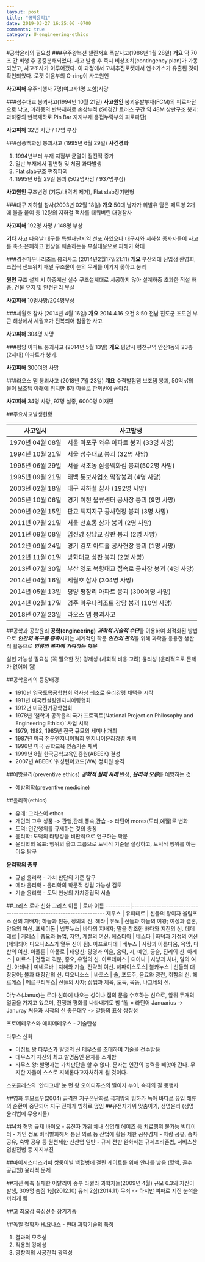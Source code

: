 ```yaml
---
layout: post
title: "공학윤리1"
date: 2019-03-27 16:25:06 -0700
comments: true
category: U-engineering-ethics
---
```


#공학윤리의 필요성
###우주왕복선 챌린저호 폭발사고(1986년 1월 28일)
**개요**
약 70초 간 비행 후 공중분해되었다. 사고 발생 후 즉시 비상조치(contingency plan)가 가동되었고, 사고조사가 이루어졌다. 이 과정에서 고체추진로켓에서 연소가스가 유출된 것이 확인되었다. 로켓 이음부의 O-ring이 사고원인

**사고피해**
우주비행사 7명(여교사1명 포함)사망

###성수대교 붕괴사고(1994년 10월 21일)
**사고원인**
붕괴유발부재(FCM)의 피로파단으로 낙교, 과하중의 반복재하로 손상누적
(S6경간 트러스 구간 약 48M 상판구조 붕괴: 과하중의 반복재하로 Pin Bar 지지부재 용접누락부의 피로파단)

**사고피해**
32명 사망 / 17명 부상

###삼풍백화점 붕괴사고 (1995년 6월 29일)
**사건경과**
1. 1994년부터 부재 지점부 균열이 점진적 증가
2. 일반 부재에서 휨변형 및 처짐 과다발생
3. Flat slab구조 펀칭파괴 
4. 1995년 6월 29일 붕괴 (502명사망 / 937명부상)

**사고원인**
구조변경 (기둥/내력벽 제거), Flat slab장기변형

###대구 지하철 참사(2003년 02월 18일)
**개요**
50대 남자가 휘발유 담은 페트병 2개에 불을 붙여 총 12량의 지하철 객차를 태워버린 대형참사

**사고피해**
192명 사망 / 148명 부상

**기타**
사고 다음날 대구를 특별재난지역 선포 하였으나 대구시와 지하철 종사자들이 사고를 축소·은폐하고 현장을 훼손하는등 부실대응으로 피해가 확대

###경주마우나리조트 붕괴사고 (2014년2월17일21:11)
**개요**
부산외대 신입생 환영회, 조립식 샌드위치 패널 구조물이 눈의 무게를 이기지 못하고 붕괴

**원인**
구조 설계 시 하중계산 실수
구조설계대로 시공하지 않아 설계하중 초과한 적설 하중, 건물 유지 및 안전관리 부실

**사고피해**
10명사망/204명부상

###세월호 참사 (2014년 4월 16일)
**개요**
2014.4.16 오전 8:50 전남 진도군 조도면 부근 해상에서 세월호가 전복되어 침몰한 사고

**사고피해**
304명 사망

###평양 아파트 붕괴사고 (2014년 5월 13일)
**개요**
평양시 평천구역 안산1동의 23층 (2세대)   아파트가 붕괴. 

**사고피해**
300여명 사망

###라오스 댐 붕괴사고 (2018년 7월 23일)
**개요**
수력발점댐 보조댐 붕괴, 50억㎥의 물이 보조댐 아래에 위치한 6개 마을로 한꺼번에 쏟아짐.

**사고피해**
34명 사망, 97명 실종, 6000명 이재민

##주요사고발생현황

사고일시         |사고발생
----------------|-------------------------------------
1970년 04월 08일 | 서울 마포구 와우 아파트 붕괴 (33명 사망)
1994년 10월 21일 | 서울 성수대교 붕괴 (32명 사망)
1995년 06월 29일 | 서울 서초동 삼풍백화점 붕괴(502명 사망)
1995년 09월 21일 | 태백 통보사업소 막장붕괴 (4명 사망)
2003년 02월 18일 | 대구 지하철 참사 (192명 사망)
2005년 10월 06일 | 경기 이천 물류센터 공사장 붕괴 (9명 사망)
2009년 02월 15일 | 판교 택지지구 공사현장 붕괴 (3명 사망)
2011년 07월 21일 | 서울 천호동 상가 붕괴 (2명 사망)
2011년 09월 08일 | 임진강 장남교 상판 붕괴 (2명 사망)
2012년 09월 24일 | 경기 김포 아트홀 공사현장 붕괴 (1명 사망)
2012년 11월 01일 | 방화대교 상판 붕괴 (2명 사망)
2013년 07월 30일 | 부산 영도 북항대교 접속로 공사장 붕괴 (4명 사망)
2014년 04월 16일 | 세월호 참사 (304명 사망)
2014년 05월 13일 | 평양 평창리 아파트 붕괴 (300여명 사망)
2014년 02월 17일 | 경주 마우나리조트 강당 붕괴 (10명 사망)
2018년 07월 23일 | 라오스 댐 붕괴사고

##공학과 공학윤리
**공학(engineering)**
***과학적 기술적 수단***을 이용하여 최적화된 방법으로 ***인간의 욕구를 충족***시키는 체계적인 학문
***인간의 편익***을 위해 과학을 응용한 생산적 활동으로 ***인류의 복지에 기여하는 학문***

실현 가능성
필요성 (꼭 필요한 것)
경제성 (사회적 비용 고려)
윤리성 (윤리적으로 문제가 없어야 됨)

##공학윤리의 등장배경
* 1910년 영국토목공학협회 역사상 최초로 윤리강령 채택을 시작
* 1911년 미국컨설팅엔지니어링협회
* 1912년 미국전기공학협회
* 1978년 ‘철학과 공학윤리 국가 프로젝트(National Project on Philosophy and Engineering Ethics)’ 사업 시작
* 1979, 1982, 1985년 전국 규모의 세미나 개최
* 1987년 미국 전문엔지니어협회 엔지니어윤리강령 채택
* 1996년 미국 공학교육 인증기준 채택
* 1999년 8월 한국공학교육인증원(ABEEK) 결성
* 2007년 ABEEK ‘워싱턴어코드(WA) 정회원 승격

##예방윤리(preventive ethics)
***공학적 실패 사례*** 반성, ***윤리적 오류***를 예방하는 것
* 예방의학(preventive medicine)

##윤리학(ethics)
* 유래: 그리스어 ethos
* 개인의 고유 성품 -> 관행,관례,풍속,관습 -> 라틴어 mores(도리,예절)로 변화
* 도덕: 인간행위를 규제하는 것의 총칭
* 윤리학: 도덕의 타당성을 비판적으로 연구하는 학문
* 윤리학의 목표: 행위의 옳고 그름으로 도덕적 기준을 설정하고, 도덕적 행위를 하는 이유 탐구

**윤리학의 종류**
* 규범 윤리학 - 가치 판단의 기준 탐구
* 메타 윤리학 - 윤리학의 학문적 성립 가능성 검토
* 기술 윤리학 - 도덕 현상의 가치중립적 서술

##그리스 로마 신화
그리스 이름 | 로마 이름
----------|-------------------------------------------------------------------
제우스     | 유피테르 | 신들의 왕이자 올림포스 산의 지배자; 하늘과 천둥, 정의의 신.
헤라       | 유노    | 신들과 하늘의 여왕; 여성과 결혼, 양육의 여신.
포세이돈    | 넵투누스| 바다의 지배자; 말을 창조한 바다와 지진의 신.
데메테르    | 케레스  | 풍요와 농업, 자연, 계절의 여신.
헤스티아    | 베스타  | 화덕과 가정의 여신 (제외되어 디오니소스가 열두 신이 됨).
아프로디테  | 베누스  | 사랑과 아름다움, 욕망, 다산의 여신.
아폴론     | 아폴로   | 태양신; 광명과 의술, 음악, 시, 예언, 궁술, 진리의 신.
아레스     | 마르스   | 전쟁과 격분, 증오, 유혈의 신.
아르테미스  | 디아나   | 사냥과 처녀, 달의 여신.
아테나     | 미네르바 | 지혜와 기술, 전략의 여신.
헤파이스토스| 불카누스 | 신들의 대장장이; 불과 대장간의 신.
디오니소스  | 바코스  | 술, 포도주, 음료와 광란, 취함의 신.
헤르메스    | 메르쿠리우스| 신들의 사자; 상업과 체육, 도둑, 목동, 나그네의 신.


야누스(Janus)는 로마 신화에 나오는 성이나 집의 문을 수호하는 신으로, 앞뒤 두개의 얼굴을 가지고 있으며, 전쟁과 평화를 나타내기도 함
1월 = 라틴어 Januarius -> Januray 처음과 시작의 신 좋은대우 -> 갈등의 표상 상징성

프로메테우스와 에피메테우스 - 기술탄생

타무스 신화
* 이집트 왕 타무스가 발명의 신 테우스를 초대하여 기술을 전수받음
* 테우스가 자신의 최고 발명품인 문자를 소개함
* 타무스 왕: 발명자는 가치판단을 할 수 없다. 문자는 인간의 능력을 빼앗아 간다. 무지한 자들이 스스로 지혜롭다고자처하게 될 것이다.

소포클레스의 '안티고네'
눈 먼 왕 오이디푸스의 딸이자 누이, 속죄의 길 동행자


##영화 투모로우(2004)
급격한 지구온난화로 극지방의 빙하가 녹아 바다로 유입
해류의 순환이 중단되어 지구 전체가 빙하로 덮임
##유전자가위
맞춤아기, 생명윤리
(생명윤리법에 무용지물)

##4차 혁명 규제
바이오 - 유전자 가위 체내 삽입해 에이즈 등 치료행위 불가능
빅데이터 - 개인 정보 비식별화해서 통신 의료 등 산업에 활용 제한
공유경제 - 차량 공유, 승차 공유, 숙박 공유 등 원천제한
신산업 일반 - 규제 전반 완화하는 규제프리존법, 서비스산업발전법 등 지지부진

##마이시스터즈키퍼 쌍둥이별
백혈병에 걸린 케이트를 위해 안나를 낳음 (혈액, 골수 공급원)
윤리적 문제

##지진 예측 실패한 이탈리아 중부 라퀼라 과학자들(2009년 4월)
규모 6.3의 지진이 발생, 309명 숨짐
1심(2012.10) 유죄 2심(2014.11) 무죄 -> 하지만 여파로 지진 분석을 꺼리게 됨


##고 최요삼 복싱선수
장기기증

##독일 철학자 H.요나스 - 현대 과학기술의 특징
1. 결과의 모호성
2. 적용의 강제성
3. 영향력의 시공간적 광역성
